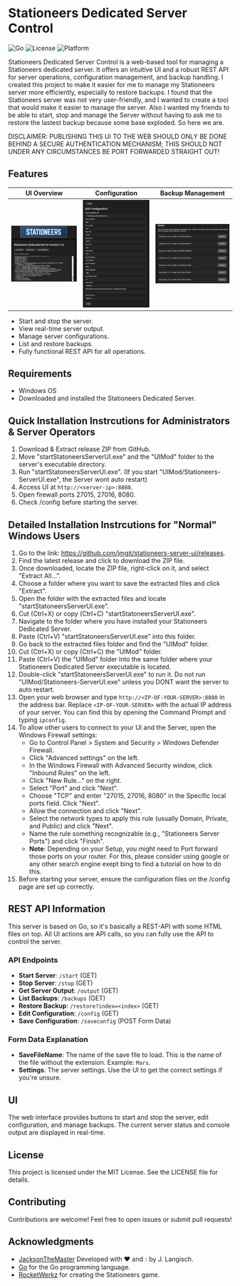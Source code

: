 # Stationeers Dedicated Server Control

![Go](https://img.shields.io/badge/Go-1.22.1-blue)
![License](https://img.shields.io/github/license/jmgit/stationeers-server-ui)
![Platform](https://img.shields.io/badge/Platform-Windows-lightgrey)

Stationeers Dedicated Server Control is a web-based tool for managing a Stationeers dedicated server. It offers an intuitive UI and a robust REST API for server operations, configuration management, and backup handling.
I created this project to make it easier for me to manage my Stationeers server more efficiently, especially to restore backups.
I found that the Stationeers server was not very user-friendly, and I wanted to create a tool that would make it easier to manage the server.
Also I wanted my friends to be able to start, stop and manage the Server without having to ask me to restore the lastest backup because some base exploded. So here we are.

DISCLAIMER: PUBLISHING THIS UI TO THE WEB SHOULD ONLY BE DONE BEHIND A SECURE AUTHENTICATION MECHANISM; THIS SHOULD NOT UNDER ANY CIRCUMSTANCES BE PORT FORWARDED STRAIGHT OUT!

## Features
| UI Overview | Configuration | Backup Management |
|:-----------:|:-------------:|:-----------------:|
| ![UI Overview](media/UI-1.png) | ![Configuration](media/UI-2.png) | ![Backup Management](media/UI-3.png) |
- Start and stop the server.
- View real-time server output.
- Manage server configurations.
- List and restore backups.
- Fully functional REST API for all operations.

## Requirements
- Windows OS
- Downloaded and installed the Stationeers Dedicated Server.

## Quick Installation Instrcutions for Administrators & Server Operators

1. Download & Extract release ZIP from GitHub.
2. Move "startStatoneersServerUI.exe" and the "UIMod" folder to the server's executable directory.
3. Run "startStatoneersServerUI.exe". (If you start "UIMod/Stationeers-ServerUI.exe", the Server wont auto restart)
4. Access UI at `http://<server-ip>:8080`.
5. Open firewall ports 27015, 27016, 8080.
6. Check /config before starting the server.

## Detailed Installation Instrcutions for "Normal" Windows Users

1. Go to the link: https://github.com/jmgit/stationeers-server-ui/releases.
2. Find the latest release and click to download the ZIP file.
3. Once downloaded, locate the ZIP file, right-click on it, and select "Extract All...".
4. Choose a folder where you want to save the extracted files and click "Extract".
5. Open the folder with the extracted files and locate "startStatoneersServerUI.exe".
6. Cut (Ctrl+X) or copy (Ctrl+C) "startStatoneersServerUI.exe".
7. Navigate to the folder where you have installed your Stationeers Dedicated Server.
8. Paste (Ctrl+V) "startStatoneersServerUI.exe" into this folder.
9. Go back to the extracted files folder and find the "UIMod" folder.
10. Cut (Ctrl+X) or copy (Ctrl+C) the "UIMod" folder.
11. Paste (Ctrl+V) the "UIMod" folder into the same folder where your Stationeers Dedicated Server executable is located.
13. Double-click "startStatoneersServerUI.exe" to run it. Do not run "UIMod/Stationeers-ServerUI.exe" unless you DONT want the server to auto restart.
14. Open your web browser and type `http://<IP-OF-YOUR-SERVER>:8080` in the address bar. Replace `<IP-OF-YOUR-SERVER>` with the actual IP address of your server. You can find this by opening the Command Prompt and typing `ipconfig`.
15. To allow other users to connect to your UI and the Server, open the Windows Firewall settings:
    - Go to Control Panel > System and Security > Windows Defender Firewall.
    - Click "Advanced settings" on the left.
    - In the Windows Firewall with Advanced Security window, click "Inbound Rules" on the left.
    - Click "New Rule..." on the right.
    - Select "Port" and click "Next".
    - Choose "TCP" and enter "27015, 27016, 8080" in the Specific local ports field. Click "Next".
    - Allow the connection and click "Next".
    - Select the network types to apply this rule (usually Domain, Private, and Public) and click "Next".
    - Name the rule something recognizable (e.g., "Stationeers Server Ports") and click "Finish".
    - __Note__:  Depending on your Setup, you might need to Port forward those ports on your router. For this, please consider using google or any other search engine exept bing to find a tutorial on how to do this.
16. Before starting your server, ensure the configuration files on the /config page are set up correctly.


## REST API Information

This server is based on Go, so it's basically a REST-API with some HTML files on top. All UI actions are API calls, so you can fully use the API to control the server.

### API Endpoints

- **Start Server**: `/start` (GET)
- **Stop Server**: `/stop` (GET)
- **Get Server Output**: `/output` (GET)
- **List Backups**: `/backups` (GET)
- **Restore Backup**: `/restore?index=<index>` (GET)
- **Edit Configuration**: `/config` (GET)
- **Save Configuration**: `/saveconfig` (POST Form Data)

### Form Data Explanation

- **SaveFileName**: The name of the save file to load. This is the name of the file without the extension. Example: `Mars`.
- **Settings**: The server settings. Use the UI to get the correct settings if you're unsure.

## UI

The web interface provides buttons to start and stop the server, edit configuration, and manage backups. The current server status and console output are displayed in real-time.

## License

This project is licensed under the MIT License. See the LICENSE file for details.

## Contributing

Contributions are welcome! Feel free to open issues or submit pull requests!

## Acknowledgments

- [JacksonTheMaster](https://github.com/JacksonTheMaster) Developed with ❤️ and 💧 by J. Langisch.
- [Go](https://go.dev/) for the Go programming language.
- [RocketWerkz](https://github.com/RocketWerkz) for creating the Stationeers game.
